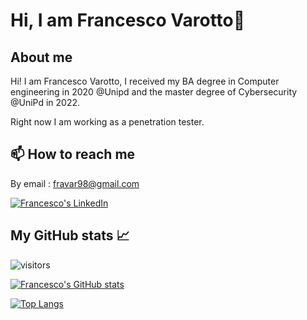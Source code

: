 # Hi, I am Francesco Varotto👋

## About me
Hi! I am Francesco Varotto, I received my BA degree in Computer engineering in 2020 @Unipd and the master degree of Cybersecurity @UniPd in 2022. 

Right now I am working as a penetration tester.
 
## 📫 How to reach me

By email : fravar98@gmail.com

[![Francesco's LinkedIn](https://img.shields.io/badge/LinkedIn-0077B5?style=for-the-badge&logo=linkedin&logoColor=white)](https://www.linkedin.com/in/francesco-varotto-371b171b2/) 

<!--
✅
Here are some ideas to get you started:

- 🔭 I’m currently working on ...
- 🌱 I’m currently learning ...
- 👯 I’m looking to collaborate on ...
- 🤔 I’m looking for help with ...
- 💬 Ask me about ...
- 📫 How to reach me: ...
- 😄 Pronouns: ...
- ⚡ Fun fact: ...
-->

## My GitHub stats 📈 
![visitors](https://shields-io-visitor-counter.herokuapp.com/badge?page=francevarotz98&label=Visitors&labelColor=000000&logo=GitHub&logoColor=FFFFFF&color=1D70B8&style=for-the-badge)

[![Francesco's GitHub stats](https://github-readme-stats.vercel.app/api?username=francevarotz98&count_private=true&show_icons=true&theme=gotham)](https://github.com/anuraghazra/github-readme-stats)

[![Top Langs](https://github-readme-stats.vercel.app/api/top-langs/?username=francevarotz98&theme=gotham)](https://github.com/anuraghazra/github-readme-stats)

